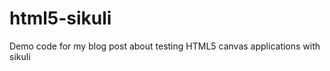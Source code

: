 html5-sikuli
============

Demo code for my blog post about testing HTML5 canvas applications with sikuli
